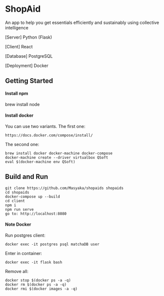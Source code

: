 # ShopAid
An app to help you get essentials efficiently and sustainably using collective intelligence

[Server] Python (Flask)

[Client] React

[Database] PostgreSQL

[Deployment] Docker

## Getting Started

#### Install npm
brew install node

#### Install docker

You can use two variants.
The first one:
```
https://docs.docker.com/compose/install/
```
The second one:
```
brew install docker docker-machine docker-compose
docker-machine create --driver virtualbox QSoft
eval $(docker-machine env QSoft)
```

## Build and Run

```
git clone https://github.com/Masyaka/shopaids shopaids
cd shopaids
docker-compose up --build
cd client
npm i
npm run serve
go to: http://localhost:8080
```

#### Note Docker

Run postgres client:

```
docker exec -it postgres psql matchaDB user
```
Enter in container:
```
docker exec -it flask bash
```
Remove all:
```
docker stop $(docker ps -a -q)
docker rm $(docker ps -a -q)
docker rmi $(docker images -a -q)
```
